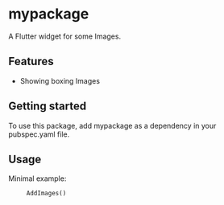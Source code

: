 # mypackage

A Flutter widget for some Images.

## Features

- Showing boxing Images

## Getting started

To use this package, add mypackage as a dependency in your pubspec.yaml file.

## Usage

Minimal example:

```dart
     AddImages()
```
